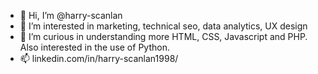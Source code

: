 - 👋 Hi, I’m @harry-scanlan
- 👀 I’m interested in marketing, technical seo, data analytics, UX design
- 🌱 I’m curious in understanding more HTML, CSS, Javascript and PHP. Also interested in the use of Python.
- 📫 linkedin.com/in/harry-scanlan1998/

<!---
harry-scanlan/harry-scanlan is a ✨ special ✨ repository because its `README.md` (this file) appears on your GitHub profile.
You can click the Preview link to take a look at your changes.
--->
